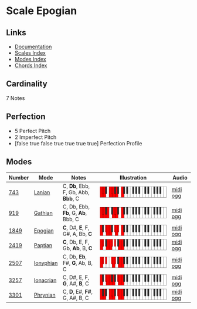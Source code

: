 # Scale Epogian

## Links

- [Documentation](index.md)
- [Scales Index](Scales.md)
- [Modes Index](Modes.md)
- [Chords Index](Chords.md)

## Cardinality

7 Notes

## Perfection

- 5 Perfect Pitch
- 2 Imperfect Pitch
- [false true false true true true true] Perfection Profile

## Modes

| Number | Mode | Notes | Illustration | Audio |
|--------|------|-------|--------------|-------|
| [743](https://ianring.com/musictheory/scales/743) | [Lanian](ModeLanian.md) | C, **Db**, Ebb, F, Gb, Abb, **Bbb**, C | ![CNaturalLanian](ModeCNaturalLanian.png) | [midi](ModeCNaturalLanian.mid) [ogg](ModeCNaturalLanian.ogg) | 
| [919](https://ianring.com/musictheory/scales/919) | [Gathian](ModeGathian.md) | C, Db, Ebb, **Fb**, G, **Ab**, Bbb, C | ![CNaturalGathian](ModeCNaturalGathian.png) | [midi](ModeCNaturalGathian.mid) [ogg](ModeCNaturalGathian.ogg) | 
| [1849](https://ianring.com/musictheory/scales/1849) | [Epogian](ModeEpogian.md) | **C**, D#, **E**, F, G#, A, Bb, **C** | ![CNaturalEpogian](ModeCNaturalEpogian.png) | [midi](ModeCNaturalEpogian.mid) [ogg](ModeCNaturalEpogian.ogg) | 
| [2419](https://ianring.com/musictheory/scales/2419) | [Paptian](ModePaptian.md) | **C**, Db, E, F, Gb, **Ab**, B, **C** | ![CNaturalPaptian](ModeCNaturalPaptian.png) | [midi](ModeCNaturalPaptian.mid) [ogg](ModeCNaturalPaptian.ogg) | 
| [2507](https://ianring.com/musictheory/scales/2507) | [Ionyphian](ModeIonyphian.md) | C, Db, **Eb**, F#, **G**, Ab, B, C | ![CNaturalIonyphian](ModeCNaturalIonyphian.png) | [midi](ModeCNaturalIonyphian.mid) [ogg](ModeCNaturalIonyphian.ogg) | 
| [3257](https://ianring.com/musictheory/scales/3257) | [Ionacrian](ModeIonacrian.md) | C, D#, E, F, **G**, A#, **B**, C | ![CNaturalIonacrian](ModeCNaturalIonacrian.png) | [midi](ModeCNaturalIonacrian.mid) [ogg](ModeCNaturalIonacrian.ogg) | 
| [3301](https://ianring.com/musictheory/scales/3301) | [Phrynian](ModePhrynian.md) | C, **D**, E#, **F#**, G, A#, B, C | ![CNaturalPhrynian](ModeCNaturalPhrynian.png) | [midi](ModeCNaturalPhrynian.mid) [ogg](ModeCNaturalPhrynian.ogg) | 
